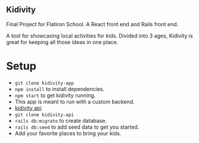 ## Kidivity 
Final Project for Flatiron School. A React front end and Rails front end. 

A tool for showcasing local activities for kids. Divided into 3 ages, Kidivity is great for keeping all those ideas in one place. 

# Setup
* `git clone kidivity-app`
* `npm install` to install dependencies.
* `npm start` to get kidivity running.
* This app is meant to run with a custom backend.
* [kidivity api](https://github.com/mcdonaldcarolyn/kidivity-api)
* `git clone kidivity-api`
* `rails db:migrate` to create database.
* `rails db:seed` to add seed data to get you started.
* Add your favorite places to bring your kids. 
